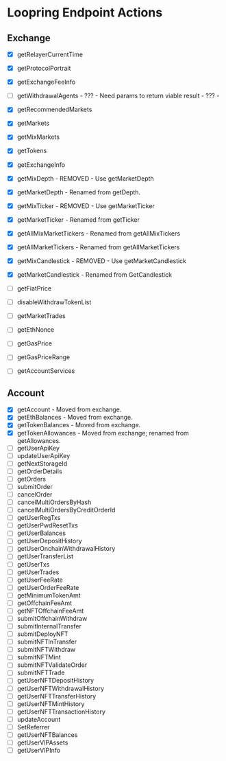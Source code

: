 # Loopring Endpoint Actions

## Exchange

- [X] getRelayerCurrentTime
- [X] getProtocolPortrait
- [X] getExchangeFeeInfo
- [ ] getWithdrawalAgents - ??? - Need params to return viable result - ??? -
- [X] getRecommendedMarkets
- [X] getMarkets
- [X] getMixMarkets
- [X] getTokens
- [X] getExchangeInfo
- [X] getMixDepth - REMOVED - Use getMarketDepth
- [X] getMarketDepth - Renamed from getDepth.
- [X] getMixTicker - REMOVED - Use getMarketTicker
- [X] getMarketTicker - Renamed from getTicker
- [X] getAllMixMarketTickers - Renamed from getAllMixTickers
- [X] getAllMarketTickers - Renamed from getAllMarketTickers
- [X] getMixCandlestick - REMOVED - Use getMarketCandlestick
- [X] getMarketCandlestick - Renamed from GetCandlestick
- [ ] getFiatPrice
- [ ] disableWithdrawTokenList
- [ ] getMarketTrades
- [ ] getEthNonce
- [ ] getGasPrice
- [ ] getGasPriceRange
- [ ] getAccountServices


## Account

- [X] getAccount - Moved from exchange.
- [X] getEthBalances - Moved from exchange.
- [X] getTokenBalances - Moved from exchange.
- [X] getTokenAllowances - Moved from exchange; renamed from getAllowances.
- [ ] getUserApiKey
- [ ] updateUserApiKey
- [ ] getNextStorageId
- [ ] getOrderDetails
- [ ] getOrders
- [ ] submitOrder
- [ ] cancelOrder
- [ ] cancelMultiOrdersByHash
- [ ] cancelMultiOrdersByCreditOrderId
- [ ] getUserRegTxs
- [ ] getUserPwdResetTxs
- [ ] getUserBalances
- [ ] getUserDepositHistory
- [ ] getUserOnchainWithdrawalHistory
- [ ] getUserTransferList
- [ ] getUserTxs
- [ ] getUserTrades
- [ ] getUserFeeRate
- [ ] getUserOrderFeeRate
- [ ] getMinimumTokenAmt
- [ ] getOffchainFeeAmt
- [ ] getNFTOffchainFeeAmt
- [ ] submitOffchainWithdraw
- [ ] submitInternalTransfer
- [ ] submitDeployNFT
- [ ] submitNFTInTransfer
- [ ] submitNFTWithdraw
- [ ] submitNFTMint
- [ ] submitNFTValidateOrder
- [ ] submitNFTTrade
- [ ] getUserNFTDepositHistory
- [ ] getUserNFTWithdrawalHistory
- [ ] getUserNFTTransferHistory
- [ ] getUserNFTMintHistory
- [ ] getUserNFTTransactionHistory
- [ ] updateAccount
- [ ] SetReferrer
- [ ] getUserNFTBalances
- [ ] getUserVIPAssets
- [ ] getUserVIPInfo